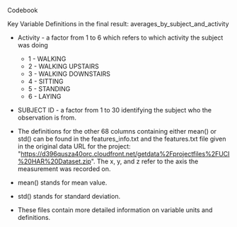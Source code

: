 Codebook

Key Variable Definitions in the final result: averages_by_subject_and_activity
* Activity - a factor from 1 to 6 which refers to which activity the subject was doing
  * 1 - WALKING
  * 2 - WALKING UPSTAIRS
  * 3 - WALKING DOWNSTAIRS
  * 4 - SITTING
  * 5 - STANDING
  * 6 - LAYING

* SUBJECT ID - a factor from 1 to 30 identifying the subject who the observation is from.

* The definitions for the other 68 columns containing either mean() or std() can be found in the features_info.txt and the features.txt file given in the original data URL for the project: "https://d396qusza40orc.cloudfront.net/getdata%2Fprojectfiles%2FUCI%20HAR%20Dataset.zip".  The x, y, and z refer to the axis the measurement was recorded on.
* mean() stands for mean value.
* std() stands for standard deviation.
* These files contain more detailed information on variable units and definitions.

